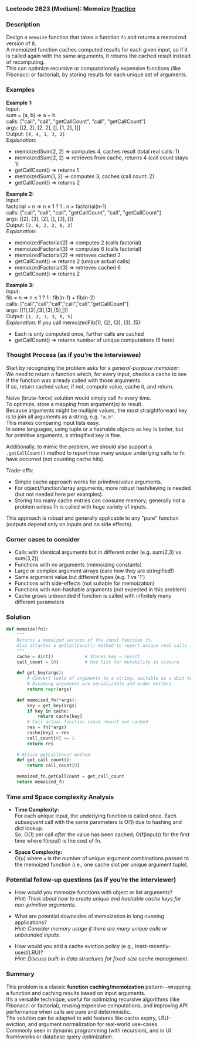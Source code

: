 ### Leetcode 2623 (Medium): Memoize [Practice](https://leetcode.com/problems/memoize)

### Description  
Design a `memoize` function that takes a function `fn` and returns a memoized version of it.  
A memoized function caches computed results for each given input, so if it is called again with the same arguments, it returns the cached result instead of recomputing.  
This can optimize recursive or computationally expensive functions (like Fibonacci or factorial), by storing results for each unique set of arguments.

### Examples  

**Example 1:**  
Input:  
sum = (a, b) ⇒ a + b  
calls: ["call", "call", "getCallCount", "call", "getCallCount"]  
args: [[2, 2], [2, 2], [], [1, 2], []]  
Output: `[4, 4, 1, 3, 2]`  
*Explanation:*
- memoizedSum(2, 2) ⇒ computes 4, caches result (total real calls: 1)
- memoizedSum(2, 2) ⇒ retrieves from cache, returns 4 (call count stays 1)
- getCallCount() ⇒ returns 1
- memoizedSum(1, 2) ⇒ computes 3, caches (call count: 2)
- getCallCount() ⇒ returns 2

**Example 2:**  
Input:  
factorial = n ⇒ n ≤ 1 ? 1 : n × factorial(n-1)  
calls: ["call", "call", "call", "getCallCount", "call", "getCallCount"]  
args: [[2], [3], [2], [], [3], []]  
Output: `[2, 6, 2, 2, 6, 2]`  
*Explanation:*
- memoizedFactorial(2) ⇒ computes 2 (calls factorial)
- memoizedFactorial(3) ⇒ computes 6 (calls factorial)
- memoizedFactorial(2) ⇒ retrieves cached 2
- getCallCount() ⇒ returns 2 (unique actual calls)
- memoizedFactorial(3) ⇒ retrieves cached 6
- getCallCount() ⇒ returns 2

**Example 3:**  
Input:  
fib = n ⇒ n ≤ 1 ? 1 : fib(n-1) + fib(n-2)  
calls: ["call","call","call","call","call","getCallCount"]  
args: [[1],[2],[3],[3],[5],[]]  
Output: `[1, 2, 3, 3, 8, 5]`  
*Explanation:*
If you call memoizedFib(1), (2), (3), (3), (5):
- Each is only computed once, further calls are cached
- getCallCount() ⇒ returns number of unique computations (5 here)


### Thought Process (as if you’re the interviewee)  
Start by recognizing the problem asks for a *general-purpose memoizer*:  
We need to return a function which, for every input, checks a cache to see if the function was already called with those arguments.  
If so, return cached value; if not, compute value, cache it, and return.

Naive (brute-force) solution would simply call `fn` every time.  
To optimize, store a mapping from argument(s) to result.  
Because arguments might be multiple values, the most straightforward key is to join all arguments as a string, e.g. `"a,b"`.  
This makes comparing input lists easy.  
In some languages, using tuple or a hashable objects as key is better, but for primitive arguments, a stringified key is fine.

Additionally, to mimic the problem, we should also support a `.getCallCount()` method to report how many *unique* underlying calls to `fn` have occurred (not counting cache hits).

Trade-offs:  
- Simple cache approach works for primitive/value arguments.
- For object/function/array arguments, more robust hash/keying is needed (but not needed here per examples).
- Storing too many cache entries can consume memory; generally not a problem unless fn is called with huge variety of inputs.

This approach is robust and generally applicable to any "pure" function (outputs depend only on inputs and no side effects).

### Corner cases to consider  
- Calls with identical arguments but in different order (e.g. sum(2,3) vs sum(3,2))  
- Functions with no arguments (memoizing constants)  
- Large or complex argument arrays (care how they are stringified!)  
- Same argument value but different types (e.g. 1 vs '1')  
- Functions with side-effects (not suitable for memoization)  
- Functions with non-hashable arguments (not expected in this problem)
- Cache grows unbounded if function is called with infinitely many different parameters

### Solution

```python
def memoize(fn):
    """
    Returns a memoized version of the input function fn.
    Also attaches a getCallCount() method to report unique real calls to fn.
    """
    cache = dict()            # Stores key → result
    call_count = [0]          # Use list for mutability in closure
    
    def get_key(args):
        # Convert tuple of arguments to a string, suitable as a dict key
        # Assuming arguments are serializable and order matters
        return repr(args)
    
    def memoized_fn(*args):
        key = get_key(args)
        if key in cache:
            return cache[key]
        # Call actual function since result not cached
        res = fn(*args)
        cache[key] = res
        call_count[0] += 1
        return res
    
    # Attach getCallCount method
    def get_call_count():
        return call_count[0]
    
    memoized_fn.getCallCount = get_call_count
    return memoized_fn
```

### Time and Space complexity Analysis  

- **Time Complexity:**  
  For each unique input, the underlying function is called once. Each *subsequent* call with the same parameters is O(1) due to hashing and dict lookup.  
  So, O(1) per call *after* the value has been cached; O(f(input)) for the first time where f(input) is the cost of fn.

- **Space Complexity:**  
  O(u) where `u` is the number of unique argument combinations passed to the memoized function (i.e., one cache slot per unique argument tuple).

### Potential follow-up questions (as if you’re the interviewer)  

- How would you memoize functions with object or list arguments?  
  *Hint: Think about how to create unique and hashable cache keys for non-primitive arguments.*

- What are potential downsides of memoization in long-running applications?  
  *Hint: Consider memory usage if there are many unique calls or unbounded inputs.*

- How would you add a cache eviction policy (e.g., least-recently-used/LRU)?  
  *Hint: Discuss built-in data structures for fixed-size cache management.*

### Summary
This problem is a classic **function caching/memoization** pattern—wrapping a function and caching results based on input arguments.  
It’s a versatile technique, useful for optimizing recursive algorithms (like Fibonacci or factorial), reusing expensive computations, and improving API performance when calls are pure and deterministic.  
The solution can be adapted to add features like cache expiry, LRU-eviction, and argument normalization for real-world use-cases.  
Commonly seen in dynamic programming (with recursion), and in UI frameworks or database query optimization.